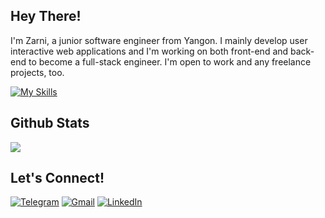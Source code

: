 <h2 align="left">Hey There!</h4>  
<p>I'm Zarni, a junior software engineer from Yangon. I mainly develop user interactive web applications and I'm working on both front-end and back-end to become a full-stack engineer. I'm open to work and any freelance projects, too.</p>

[![My Skills](https://skillicons.dev/icons?i=html,css,tailwind,mui,js,typescript,react,vue,next,nodejs,git)](https://skillicons.dev)

<h2>Github Stats</h2>  
<img src="https://github-readme-stats.vercel.app/api?username=retardH&show_icons=true&count_private=true&hide_border=true" align="center" />

<h2>Let's Connect!</h4>   

  [![Telegram](https://img.shields.io/badge/-TELEGRAM-2CA5E0?style=for-the-badge&logo=telegram&logoColor=white)](https://t.me/htetzarni)
[![Gmail](https://img.shields.io/badge/-GMAIL-D14836?style=for-the-badge&logo=gmail&logoColor=white)](mailto:loowmaad@gmail.com)
[![LinkedIn](https://img.shields.io/badge/-LINKEDIN-0077B5?style=for-the-badge&logo=linkedin&logoColor=white)](https://www.linkedin.com/in/HtetZarni/)


